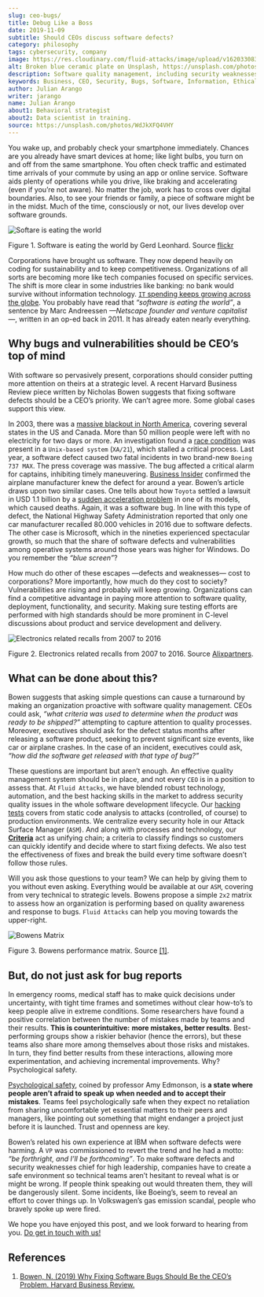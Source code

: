 ```yaml
---
slug: ceo-bugs/
title: Debug Like a Boss
date: 2019-11-09
subtitle: Should CEOs discuss software defects?
category: philosophy
tags: cybersecurity, company
image: https://res.cloudinary.com/fluid-attacks/image/upload/v1620330831/blog/ceo-bugs/cover_o47lbb.webp
alt: Broken blue ceramic plate on Unsplash, https://unsplash.com/photos/WdJkXFQ4VHY
description: Software quality management, including security weaknesses, has become of strategic relevance. Here we discuss an article calling for CEOs' attention to bugs.
keywords: Business, CEO, Security, Bugs, Software, Information, Ethical Hacking, Pentesting
author: Julian Arango
writer: jarango
name: Julian Arango
about1: Behavioral strategist
about2: Data scientist in training.
source: https://unsplash.com/photos/WdJkXFQ4VHY
---
```


You wake up, and probably check your smartphone immediately. Chances are
you already have smart devices at home; like light bulbs, you turn on
and off from the same smartphone. You often check traffic and estimated
time arrivals of your commute by using an app or online service.
Software aids plenty of operations while you drive, like braking and
accelerating (even if you’re not aware). No matter the job, work has to
cross over digital boundaries. Also, to see your friends or family, a
piece of software might be in the midst. Much of the time, consciously
or not, our lives develop over software grounds.

<div class="imgblock">

![Softare is eating the world](https://res.cloudinary.com/fluid-attacks/image/upload/c_scale,w_630/v1620330830/blog/ceo-bugs/sw-eating_qrw3cd.webp)

<div class="title">

Figure 1. Software is eating the world by Gerd Leonhard. Source [flickr](https://flic.kr/p/2ePju9R)

</div>

</div>

Corporations have brought us software. They now depend heavily on coding
for sustainability and to keep competitiveness. Organizations of all
sorts are becoming more like tech companies focused on specific
services. The shift is more clear in some industries like banking: no
bank would survive without information technology. [`IT` spending keeps
growing across the
globe](https://www.finchannel.com/technology/66528-worldwide-it-spending-set-to-rebound-in-second-half-of-2017-led-by-cloud-and-mobile-upgrade-cycles).
You probably have read that *“software is eating the world”*, a sentence
by Marc Andreessen *—Netscape founder and venture capitalist—*, written
in an op-ed back in 2011. It has already eaten nearly everything.

## Why bugs and vulnerabilities should be CEO’s top of mind

With software so pervasively present, corporations should consider
putting more attention on theirs at a strategic level. A recent Harvard
Business Review piece written by Nicholas Bowen suggests that fixing
software defects should be a CEO’s priority. We can’t agree more. Some
global cases support this view.

In 2003, there was a [massive blackout in North
America](https://www.scientificamerican.com/article/2003-blackout-five-years-later/),
covering several states in the US and Canada. More than 50 million
people were left with no electricity for two days or more. An
investigation found a [race
condition](https://devopedia.org/race-condition-software) was present in
a `Unix-based system` (`XA/21`), which stalled a critical process. Last
year, a software defect caused two fatal incidents in two brand-new
`Boeing 737 MAX`. The press coverage was massive. The bug affected a
critical alarm for captains, inhibiting timely maneuvering. [Business
Insider](https://www.businessinsider.com/boeing-knew-737-max-software-error-year-before-telling-faa-2019-5)
confirmed the airplane manufacturer knew the defect for around a year.
Bowen’s article draws upon two similar cases. One tells about how
`Toyota` settled a lawsuit in USD 1.1 billion by a [sudden acceleration
problem](https://users.ece.cmu.edu/~koopman/pubs/koopman14_toyota_ua_slides.pdf)
in one of its models, which caused deaths. Again, it was a software bug.
In line with this type of defect, the National Highway Safety
Administration reported that only one car manufacturer recalled 80.000
vehicles in 2016 due to software defects. The other case is Microsoft,
which in the nineties experienced spectacular growth, so much that the
share of software defects and vulnerabilities among operative systems
around those years was higher for Windows. Do you remember the *“blue
screen”*?

How much do other of these escapes —defects and weaknesses— cost to
corporations? More importantly, how much do they cost to society?
Vulnerabilities are rising and probably will keep growing. Organizations
can find a competitive advantage in paying more attention to software
quality, deployment, functionality, and security. Making sure testing
efforts are performed with high standards should be more prominent in
C-level discussions about product and service development and delivery.

<div class="imgblock">

![Electronics related recalls from 2007 to 2016](https://res.cloudinary.com/fluid-attacks/image/upload/v1620330830/blog/ceo-bugs/electronic-recall_idury6.webp)

<div class="title">

Figure 2. Electronics related recalls from 2007 to 2016. Source [Alixpartners](https://emarketing.alixpartners.com/rs/emsimages/2018/pubs/EI/AP_Auto_Industry_Recall_Problem_Jan_2018.pdf).

</div>

</div>

## What can be done about this?

Bowen suggests that asking simple questions can cause a turnaround by
making an organization proactive with software quality management. CEOs
could ask, *“what criteria was used to determine* *when the product was
ready to be shipped?”* attempting to capture attention to quality
processes. Moreover, executives should ask for the defect status months
after releasing a software product, seeking to prevent significant size
events, like car or airplane crashes. In the case of an incident,
executives could ask, *“how did the software get released with that type
of bug?”*

These questions are important but aren’t enough. An effective quality
management system should be in place, and not every `CEO` is in a
position to assess that. At `Fluid Attacks`, we have blended robust
technology, automation, and the best hacking skills in the market to
address security quality issues in the whole software development
lifecycle. Our [hacking tests](../../services/continuous-hacking/)
covers from static code analysis to attacks (controlled, of course) to
production environments. We centralize every security hole in our Attack
Surface Manager (`ASM`). And along with processes and technology, our
[**Criteria**](https://docs.fluidattacks.com/criteria/) act as unifying
chain; a criteria to classify findings so customers can quickly identify
and decide where to start fixing defects. We also test the effectiveness
of fixes and break the build every time software doesn’t follow those
rules.

Will you ask those questions to your team? We can help by giving them to
you without even asking. Everything would be available at our `ASM`,
covering from very technical to strategic levels. Bowens propose a
simple `2x2` matrix to assess how an organization is performing based on
quality awareness and response to bugs. `Fluid Attacks` can help you
moving towards the upper-right.

<div class="imgblock">

![Bowens Matrix](https://res.cloudinary.com/fluid-attacks/image/upload/v1620330830/blog/ceo-bugs/awareness-matrix_ddbvl7.webp)

<div class="title">

Figure 3. Bowens performance matrix. Source [\[1\]](#r1).

</div>

</div>

## But, do not just ask for bug reports

In emergency rooms, medical staff has to make quick decisions under
uncertainty, with tight time frames and sometimes without clear how-to’s
to keep people alive in extreme conditions. Some researchers have found
a positive correlation between the number of mistakes made by teams and
their results. **This is counterintuitive:** **more mistakes, better
results**. Best-performing groups show a riskier behavior (hence the
errors), but these teams also share more among themselves about those
risks and mistakes. In turn, they find better results from these
interactions, allowing more experimentation, and achieving incremental
improvements. Why? Psychological safety.

[Psychological safety](https://www.youtube.com/watch?v=LhoLuui9gX8),
coined by professor Amy Edmonson, is **a state where people aren’t
afraid to speak up** **when needed and to accept their mistakes**. Teams
feel psychologically safe when they expect no retaliation from sharing
uncomfortable yet essential matters to their peers and managers, like
pointing out something that might endanger a project just before it is
launched. Trust and openness are key.

Bowen’s related his own experience at IBM when software defects were
harming. A `VP` was commissioned to revert the trend and he had a motto:
*“be forthright, and I’ll be forthcoming”*. To make software defects and
security weaknesses chief for high leadership, companies have to create
a safe environment so technical teams aren’t hesitant to reveal what is
or might be wrong. If people think speaking out would threaten them,
they will be dangerously silent. Some incidents, like Boeing’s, seem to
reveal an effort to cover things up. In Volkswagen’s gas emission
scandal, people who bravely spoke up were fired.

We hope you have enjoyed this post, and we look forward to hearing from
you. [Do get in touch with us\!](../../contact-us/)

## References

1. [Bowen, N. (2019) Why Fixing Software Bugs Should Be the CEO’s
    Problem. Harvard Business
    Review.](https://hbr.org/2019/09/why-fixing-software-bugs-should-be-the-ceos-problem)
